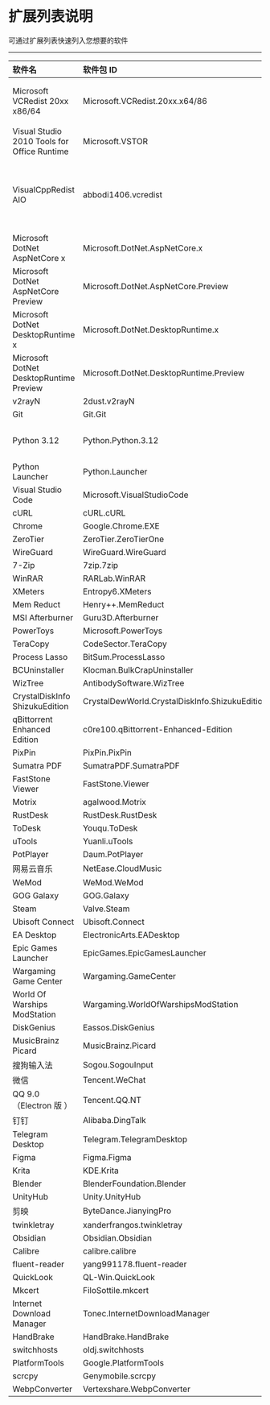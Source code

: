 # 扩展列表说明

可通过扩展列表快速列入您想要的软件

---

| 软件名                                      | 软件包 ID                                      | 备注                                                        |
| :------------------------------------------ | :--------------------------------------------- | :---------------------------------------------------------- |
| Microsoft VCRedist 20xx x86/64              | Microsoft.VCRedist.20xx.x64/86                 | Microsoft Visual C++ 可再发行程序包                         |
| Visual Studio 2010 Tools for Office Runtime | Microsoft.VSTOR                                |                                                             |
| VisualCppRedist AIO                         | abbodi1406.vcredist                            | abbodi1406 开发的 vcredist 合集包，已替代独立列的 VC 运行时 |
| Microsoft DotNet AspNetCore x               | Microsoft.DotNet.AspNetCore.x                  | ASP.NET Core 运行时                                         |
| Microsoft DotNet AspNetCore Preview         | Microsoft.DotNet.AspNetCore.Preview            | ASP.NET Core 运行时 预览版                                  |
| Microsoft DotNet DesktopRuntime x           | Microsoft.DotNet.DesktopRuntime.x              | .NET 桌面运行时                                             |
| Microsoft DotNet DesktopRuntime Preview     | Microsoft.DotNet.DesktopRuntime.Preview        | .NET 桌面运行时 预览版                                      |
| v2rayN                                      | 2dust.v2rayN                                   |                                                             |
| Git                                         | Git.Git                                        |                                                             |
| Python 3.12                                 | Python.Python.3.12                             | 可修改 3.12 来指定版本号                                    |
| Python Launcher                             | Python.Launcher                                |                                                             |
| Visual Studio Code                          | Microsoft.VisualStudioCode                     |                                                             |
| cURL                                        | cURL.cURL                                      |                                                             |
| Chrome                                      | Google.Chrome.EXE                              |                                                             |
| ZeroTier                                    | ZeroTier.ZeroTierOne                           |                                                             |
| WireGuard                                   | WireGuard.WireGuard                            |                                                             |
| 7-Zip                                       | 7zip.7zip                                      |                                                             |
| WinRAR                                      | RARLab.WinRAR                                  |                                                             |
| XMeters                                     | Entropy6.XMeters                               |                                                             |
| Mem Reduct                                  | Henry++.MemReduct                              |                                                             |
| MSI Afterburner                             | Guru3D.Afterburner                             |                                                             |
| PowerToys                                   | Microsoft.PowerToys                            |                                                             |
| TeraCopy                                    | CodeSector.TeraCopy                            |                                                             |
| Process Lasso                               | BitSum.ProcessLasso                            |                                                             |
| BCUninstaller                               | Klocman.BulkCrapUninstaller                    |                                                             |
| WizTree                                     | AntibodySoftware.WizTree                       |                                                             |
| CrystalDiskInfo ShizukuEdition              | CrystalDewWorld.CrystalDiskInfo.ShizukuEdition |                                                             |
| qBittorrent Enhanced Edition                | c0re100.qBittorrent-Enhanced-Edition           |                                                             |
| PixPin                                      | PixPin.PixPin                                  |                                                             |
| Sumatra PDF                                 | SumatraPDF.SumatraPDF                          |                                                             |
| FastStone Viewer                            | FastStone.Viewer                               |                                                             |
| Motrix                                      | agalwood.Motrix                                |                                                             |
| RustDesk                                    | RustDesk.RustDesk                              |                                                             |
| ToDesk                                      | Youqu.ToDesk                                   |                                                             |
| uTools                                      | Yuanli.uTools                                  |                                                             |
| PotPlayer                                   | Daum.PotPlayer                                 |                                                             |
| 网易云音乐                                  | NetEase.CloudMusic                             |                                                             |
| WeMod                                       | WeMod.WeMod                                    |                                                             |
| GOG Galaxy                                  | GOG.Galaxy                                     |                                                             |
| Steam                                       | Valve.Steam                                    |                                                             |
| Ubisoft Connect                             | Ubisoft.Connect                                |                                                             |
| EA Desktop                                  | ElectronicArts.EADesktop                       |                                                             |
| Epic Games Launcher                         | EpicGames.EpicGamesLauncher                    |                                                             |
| Wargaming Game Center                       | Wargaming.GameCenter                           |                                                             |
| World Of Warships ModStation                | Wargaming.WorldOfWarshipsModStation            |                                                             |
| DiskGenius                                  | Eassos.DiskGenius                              |                                                             |
| MusicBrainz Picard                          | MusicBrainz.Picard                             |                                                             |
| 搜狗输入法                                  | Sogou.SogouInput                               |                                                             |
| 微信                                        | Tencent.WeChat                                 |                                                             |
| QQ 9.0（Electron 版 ）                      | Tencent.QQ.NT                                  |                                                             |
| 钉钉                                        | Alibaba.DingTalk                               |                                                             |
| Telegram Desktop                            | Telegram.TelegramDesktop                       |                                                             |
| Figma                                       | Figma.Figma                                    |                                                             |
| Krita                                       | KDE.Krita                                      |                                                             |
| Blender                                     | BlenderFoundation.Blender                      |                                                             |
| UnityHub                                    | Unity.UnityHub                                 |                                                             |
| 剪映                                        | ByteDance.JianyingPro                          |                                                             |
| twinkletray                                 | xanderfrangos.twinkletray                      |                                                             |
| Obsidian                                    | Obsidian.Obsidian                              |                                                             |
| Calibre                                     | calibre.calibre                                |                                                             |
| fluent-reader                               | yang991178.fluent-reader                       |                                                             |
| QuickLook                                   | QL-Win.QuickLook                               |                                                             |
| Mkcert                                      | FiloSottile.mkcert                             |                                                             |
| Internet Download Manager                   | Tonec.InternetDownloadManager                  |                                                             |
| HandBrake                                   | HandBrake.HandBrake                            |                                                             |
| switchhosts                                 | oldj.switchhosts                               |                                                             |
| PlatformTools                               | Google.PlatformTools                           |                                                             |
| scrcpy                                      | Genymobile.scrcpy                              |                                                             |
| WebpConverter                               | Vertexshare.WebpConverter                      |                                                             |
